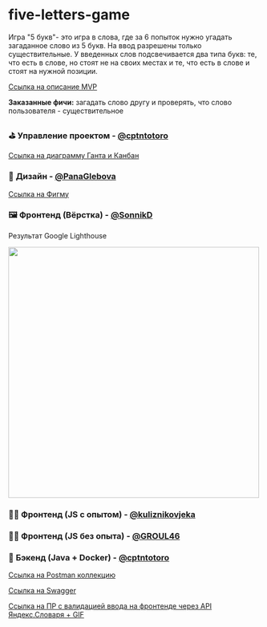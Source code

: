 # five-letters-game
Игра "5 букв"- это игра в слова, где за 6 попыток нужно угадать загаданное слово из 5 букв. На ввод разрешены только существительные. У введенных слов подсвечивается два типа букв: те, что есть в слове, но стоят не на своих местах и те, что есть в слове и стоят на нужной позиции. 

[Ссылка на описание MVP](https://github.com/users/cptntotoro/projects/1/views/1?pane=issue&itemId=87351173)

**Заказанные фичи:** загадать слово другу и проверять, что слово пользователя - существительное

### ⛳️ **Управление проектом** - [@cptntotoro](https://github.com/cptntotoro)
[Ссылка на диаграмму Ганта и Канбан](https://github.com/users/cptntotoro/projects/1)

### 🎨 **Дизайн**  - [@PanaGlebova](https://github.com/PanaGlebova)
[Ссылка на Фигму](https://www.figma.com/design/cfECDVjA8usnvWyVtVs5xT/Untitled?node-id=100-438&node-type=canvas&t=9NF4GiwlBm5v9PPp-0) 

### 🖼 **Фронтенд (Вёрстка)** - [@SonnikD](https://github.com/SonnikD)
Результат Google Lighthouse

<img src="https://github.com/user-attachments/assets/fdd546cc-bff5-45f1-89e2-1a51ace6a21b" style="width: 500px;">

### 👨‍💻 **Фронтенд (JS с опытом)** - [@kuliznikovjeka](https://github.com/kuliznikovjeka)

### 👨‍💻 **Фронтенд (JS без опыта)** - [@GROUL46](https://github.com/GROUL46)

### 👹 **Бэкенд (Java + Docker)** - [@cptntotoro](https://github.com/cptntotoro)
[Ссылка на Postman коллекцию](https://github.com/cptntotoro/five-letters-game/blob/main/postman-collection.json)

[Ссылка на Swagger](https://github.com/cptntotoro/five-letters-game/blob/main/swagger-api.yaml)

[Ссылка на ПР с валидацией ввода на фронтенде через API Яндекс.Словаря + GIF](https://github.com/cptntotoro/five-letters-game/pull/45) 
